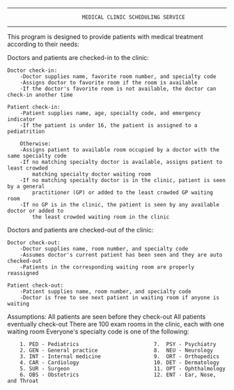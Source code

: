 ---------------------------------------------------------------------------------------------
                            MEDICAL CLINIC SCHEDULING SERVICE
---------------------------------------------------------------------------------------------
This program is designed to provide patients with medical treatment according to their needs:

Doctors and patients are checked-in to the clinic:
 
    Doctor check-in:
        -Doctor supplies name, favorite room number, and specialty code
        -Assigns doctor to favorite room if the room is available
        -If the doctor's favorite room is not available, the doctor can check-in another time
    
    Patient check-in:
        -Patient supplies name, age, specialty code, and emergency indicator
        -If the patient is under 16, the patient is assigned to a pediatrition
        
        Otherwise:
        -Assigns patient to available room occupied by a doctor with the same specialty code
        -If no matching specialty doctor is available, assigns patient to least crowded
            matching specialty doctor waiting room
        -If no matching specialty doctor is in the clinic, patient is seen by a general 
            practitioner (GP) or added to the least crowded GP waiting room
        -If no GP is in the clinic, the patient is seen by any available doctor or added to
            the least crowded waiting room in the clinic
 
 
 Doctors and patients are checked-out of the clinic:
 
    Doctor check-out: 
        -Doctor supplies name, room number, and specialty code
        -Assumes doctor's current patient has been seen and they are auto checked-out
        -Patients in the corresponding waiting room are properly reassigned
        
    Patient check-out:
        -Patient supplies name, room number, and specialty code
        -Doctor is free to see next patient in waiting room if anyone is waiting
 
 Assumptions:
    All patients are seen before they check-out
    All patients eventually check-out
    There are 100 exam rooms in the clinic, each with one waiting room
    Everyone's specialty code is one of the following:
 
        1. PED - Pediatrics                        7.  PSY - Psychiatry
        2. GEN - General practice                  8.  NEU - Neurology
        3. INT - Internal medicine                 9.  ORT - Orthopedics
        4. CAR - Cardiology                        10. DET - Dermatology
        5. SUR - Surgeon                           11. OPT - Ophthalmology
        6. OBS - Obstetrics                        12. ENT - Ear, Nose, and Throat
